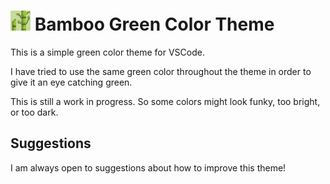 
# ![](/img/logo.png) Bamboo Green Color Theme

This is a simple green color theme for VSCode.

I have tried to use the same green color throughout the theme in order to give it an eye catching green.

This is still a work in progress. So some colors might look funky, too bright, or too dark.

## Suggestions

I am always open to suggestions about how to improve this theme!
